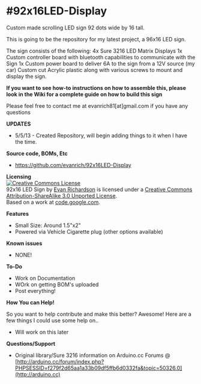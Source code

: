 #92x16LED-Display
================

Custom made scrolling LED sign 92 dots wide by 16 tall.


This is going to be the repository for my latest project, a 96x16 LED sign.  

The sign consists of the following:
4x Sure 3216 LED Matrix Displays
1x Custom controller board with bluetooth capabilities to communicate with the Sign
1x Custom power board to deliver 6A to the sign from a 12V source (my car)
Custom cut Acrylic plastic along with various screws to mount and display the sign.

**If you want to see how-to instructions on how to assemble this, please look in the Wiki for a complete guide on how to build this sign**

Please feel free to contact me at evanrich81[at]gmail.com if you have any questions

**UPDATES** <br />
* 5/5/13 - Created Repository, will begin adding things to it when I have the time.

**Source code, BOMs, Etc**

* https://github.com/evanrich/92x16LED-Display

**Licensing**<br />
<a rel="license" href="http://creativecommons.org/licenses/by-sa/3.0/"><img alt="Creative Commons License" style="border-width:0" src="http://i.creativecommons.org/l/by-sa/3.0/88x31.png" /></a><br /><span xmlns:dct="http://purl.org/dc/terms/" property="dct:title">92x16 LED Sign</span> by <a xmlns:cc="http://creativecommons.org/ns#" href="https://github.com/evanrich/Bluetooth-LED-Sign" property="cc:attributionName" rel="cc:attributionURL">Evan Richardson</a> is licensed under a <a rel="license" href="http://creativecommons.org/licenses/by-sa/3.0/">Creative Commons Attribution-ShareAlike 3.0 Unported License</a>.<br />Based on a work at <a xmlns:dct="http://purl.org/dc/terms/" href="https://code.google.com/p/ht1632c/" rel="dct:source">code.google.com</a>.



**Features**

* Small Size: Around 1.5"x2"
* Powered via Vehicle Cigarette plug (other options available)


**Known issues**

* NONE!

**To-Do**

* Work on Documentation
* WOrk on getting BOM's uploaded
* Post everything!

**How You can Help!**

So you want to help contribute and make this better? Awesome!   Here are a few things I could use some help on..

* Will work on this later


**Questions/Support**

* Original library/Sure 3216 information on Arduino.cc Forums @ [http://arduino.cc/forum/index.php?PHPSESSID=f279f2d65aa1a33b09df5ffb6d0332fa&topic=50326.0](http://arduino.cc)
